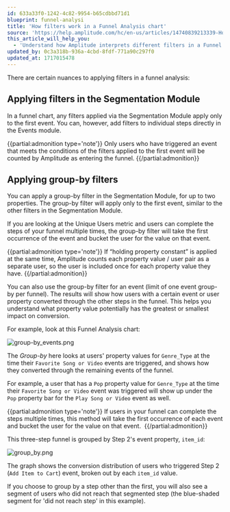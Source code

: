 ```yaml
---
id: 633a33f0-1242-4c82-9954-b65cdbbd71d1
blueprint: funnel-analysi
title: 'How filters work in a Funnel Analysis chart'
source: 'https://help.amplitude.com/hc/en-us/articles/14740839213339-How-filters-work-in-a-Funnel-Analysis-chart'
this_article_will_help_you:
  - 'Understand how Amplitude interprets different filters in a Funnel Analysis chart'
updated_by: 0c3a318b-936a-4cbd-8fdf-771a90c297f0
updated_at: 1717015478
---
```

There are certain nuances to applying filters in a funnel analysis: 

## Applying filters in the Segmentation Module

In a funnel chart, any filters applied via the Segmentation Module apply only to the first event. You can, however, add filters to individual steps directly in the Events module.

{{partial:admonition type='note'}}
Only users who have triggered an event that meets the conditions of the filters applied to the first event will be counted by Amplitude as entering the funnel.
{{/partial:admonition}}

## Applying group-by filters

You can apply a group-by filter in the Segmentation Module, for up to two properties. The group-by filter will apply only to the first event, similar to the other filters in the Segmentation Module.

If you are looking at the Unique Users metric and users can complete the steps of your funnel multiple times, the group-by filter will take the first occurrence of the event and bucket the user for the value on that event.

{{partial:admonition type='note'}}
If “holding property constant” is applied at the same time, Amplitude counts each property value / user pair as a separate user, so the user is included once for each property value they have.
{{/partial:admonition}}

You can also use the group-by filter for an event (limit of one event group-by per funnel). The results will show how users with a certain event or user property converted through the other steps in the funnel. This helps you understand what property value potentially has the greatest or smallest impact on conversion.

For example, look at this Funnel Analysis chart:

![group-by_events.png](/output/img/funnel-analysis/group-by-events-png.png)

 The *Group-by* here looks at users' property values for `Genre_Type` at the time their `Favorite Song or Video` events are triggered, and shows how they converted through the remaining events of the funnel. 

For example, a user that has a `Pop` property value for `Genre_Type` at the time their `Favorite Song or Video` event was triggered will show up under the `Pop` property bar for the `Play Song or Video` event as well.

{{partial:admonition type='note'}}
If users in your funnel can complete the steps multiple times, this method will take the first occurrence of each event and bucket the user for the value on that event. 
{{/partial:admonition}}

This three-step funnel is grouped by Step 2's event property, `item_id`:

![group_by.png](/output/img/funnel-analysis/group-by-png.png)

The graph shows the conversion distribution of users who triggered Step 2 (`Add Item to Cart`) event, broken out by each `item_id` value.

If you choose to group by a step other than the first, you will also see a segment of users who did not reach that segmented step (the blue-shaded segment for 'did not reach step' in this example).